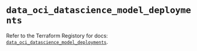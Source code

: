 # `data_oci_datascience_model_deployments`

Refer to the Terraform Registory for docs: [`data_oci_datascience_model_deployments`](https://registry.terraform.io/providers/oracle/oci/6.18.0/docs/data-sources/datascience_model_deployments).
